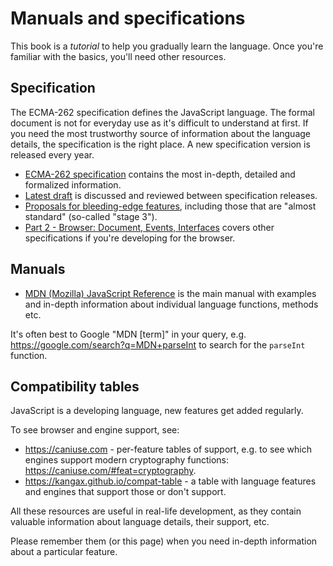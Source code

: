 
# Manuals and specifications

This book is a *tutorial* to help you gradually learn the language. Once you're familiar with the basics, you'll need other resources.

## Specification

The ECMA-262 specification defines the JavaScript language. The formal document is not for everyday use as it's difficult to understand at first. If you need the most trustworthy source of information about the language details, the specification is the right place. A new specification version is released every year. 

- [ECMA-262 specification](https://www.ecma-international.org/publications/standards/Ecma-262.htm) contains the most in-depth, detailed and formalized information.
- [Latest draft](https://tc39.es/ecma262/) is discussed and reviewed between specification releases.
- [Proposals for bleeding-edge features](https://github.com/tc39/proposals), including those that are "almost standard" (so-called "stage 3").
- [Part 2 - Browser: Document, Events, Interfaces](info:browser-environment) covers other specifications if you're developing for the browser.

## Manuals

- [MDN (Mozilla) JavaScript Reference](https://developer.mozilla.org/en-US/docs/Web/JavaScript/Reference) is the main manual with examples and in-depth information about individual language functions, methods etc.

It's often best to Google "MDN [term]" in your query, e.g. <https://google.com/search?q=MDN+parseInt> to search for the `parseInt` function.

## Compatibility tables

JavaScript is a developing language, new features get added regularly.

To see browser and engine support, see:

- <https://caniuse.com> - per-feature tables of support, e.g. to see which engines support modern cryptography functions: <https://caniuse.com/#feat=cryptography>.
- <https://kangax.github.io/compat-table> - a table with language features and engines that support those or don't support.

All these resources are useful in real-life development, as they contain valuable information about language details, their support, etc.

Please remember them (or this page) when you need in-depth information about a particular feature.
